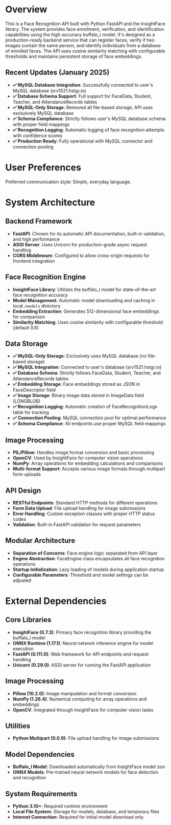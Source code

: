 # Overview

This is a Face Recognition API built with Python FastAPI and the InsightFace library. The system provides face enrollment, verification, and identification capabilities using the high-accuracy buffalo_l model. It's designed as a production-ready backend service that can register faces, verify if two images contain the same person, and identify individuals from a database of enrolled faces. The API uses cosine similarity matching with configurable thresholds and maintains persistent storage of face embeddings.

## Recent Updates (January 2025)
- **✅ MySQL Database Integration**: Successfully connected to user's MySQL database (srv1521.hstgr.io)
- **✅ Database Schema Support**: Full support for FaceData, Student, Teacher, and AttendanceRecords tables
- **✅ MySQL-Only Storage**: Removed all file-based storage, API uses exclusively MySQL database
- **✅ Schema Compliance**: Strictly follows user's MySQL database schema with proper field mappings
- **✅ Recognition Logging**: Automatic logging of face recognition attempts with confidence scores
- **✅ Production Ready**: Fully operational with MySQL connector and connection pooling

# User Preferences

Preferred communication style: Simple, everyday language.

# System Architecture

## Backend Framework
- **FastAPI**: Chosen for its automatic API documentation, built-in validation, and high performance
- **ASGI Server**: Uses Uvicorn for production-grade async request handling
- **CORS Middleware**: Configured to allow cross-origin requests for frontend integration

## Face Recognition Engine
- **InsightFace Library**: Utilizes the buffalo_l model for state-of-the-art face recognition accuracy
- **Model Management**: Automatic model downloading and caching in local `/models` directory
- **Embedding Extraction**: Generates 512-dimensional face embeddings for comparison
- **Similarity Matching**: Uses cosine similarity with configurable threshold (default 0.6)

## Data Storage
- **✅ MySQL-Only Storage**: Exclusively uses MySQL database (no file-based storage)
- **✅ MySQL Integration**: Connected to user's database (srv1521.hstgr.io)
- **✅ Database Schema**: Strictly follows FaceData, Student, Teacher, and AttendanceRecords tables
- **✅ Embedding Storage**: Face embeddings stored as JSON in FaceDescriptor field
- **✅ Image Storage**: Binary image data stored in ImageData field (LONGBLOB)
- **✅ Recognition Logging**: Automatic creation of FaceRecognitionLogs table for tracking
- **✅ Connection Pooling**: MySQL connection pool for optimal performance
- **✅ Schema Compliance**: All endpoints use proper MySQL field mappings

## Image Processing
- **PIL/Pillow**: Handles image format conversion and basic processing
- **OpenCV**: Used by InsightFace for computer vision operations
- **NumPy**: Array operations for embedding calculations and comparisons
- **Multi-format Support**: Accepts various image formats through multipart form uploads

## API Design
- **RESTful Endpoints**: Standard HTTP methods for different operations
- **Form Data Upload**: File upload handling for image submissions
- **Error Handling**: Custom exception classes with proper HTTP status codes
- **Validation**: Built-in FastAPI validation for request parameters

## Modular Architecture
- **Separation of Concerns**: Face engine logic separated from API layer
- **Engine Abstraction**: FaceEngine class encapsulates all face recognition operations
- **Startup Initialization**: Lazy loading of models during application startup
- **Configurable Parameters**: Threshold and model settings can be adjusted

# External Dependencies

## Core Libraries
- **InsightFace (0.7.3)**: Primary face recognition library providing the buffalo_l model
- **ONNX Runtime (1.17.1)**: Neural network inference engine for model execution
- **FastAPI (0.111.0)**: Web framework for API endpoints and request handling
- **Uvicorn (0.29.0)**: ASGI server for running the FastAPI application

## Image Processing
- **Pillow (10.2.0)**: Image manipulation and format conversion
- **NumPy (1.26.4)**: Numerical computing for array operations and embeddings
- **OpenCV**: Integrated through InsightFace for computer vision tasks

## Utilities
- **Python Multipart (0.0.9)**: File upload handling for image submissions

## Model Dependencies
- **Buffalo_l Model**: Downloaded automatically from InsightFace model zoo
- **ONNX Models**: Pre-trained neural network models for face detection and recognition

## System Requirements
- **Python 3.10+**: Required runtime environment
- **Local File System**: Storage for models, database, and temporary files
- **Internet Connection**: Required for initial model download only